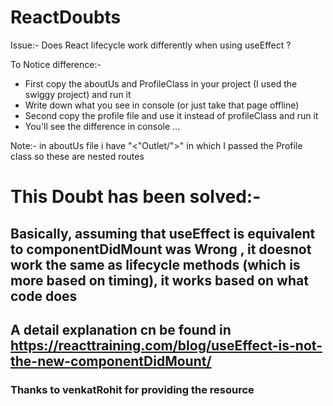 # ReactDoubts
Issue:-
  Does React lifecycle work differently when using useEffect ?
  
To Notice difference:- 
  - First copy the aboutUs and ProfileClass in your project (I used the swiggy project) and run it
  - Write down what you see in console (or just take that page offline)
  - Second copy the profile file and use it instead of profileClass and run it
  - You'll see the difference in console ...

Note:- in aboutUs file i have "<"Outlet/">" in which I passed the Profile class so these are nested routes

# This Doubt has been solved:-
## Basically, assuming that useEffect is equivalent to componentDidMount was Wrong , it doesnot work the same as lifecycle methods (which is more based on timing), it works  based on what code does
## A detail explanation cn be found in https://reacttraining.com/blog/useEffect-is-not-the-new-componentDidMount/


### Thanks to venkatRohit for providing the resource
